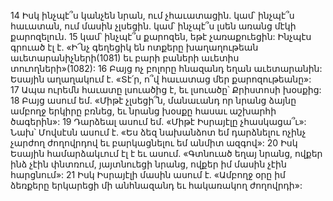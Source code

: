 14 Իսկ ինչպէ՞ս կանչեն նրան, ում չհաւատացին. կամ՝ ինչպէ՞ս հաւատան, ում մասին չլսեցին. կամ՝ ինչպէ՞ս լսեն առանց մէկի քարոզելուն. 15 կամ՝ ինչպէ՞ս քարոզեն, եթէ չառաքուեցին: Ինչպէս գրուած էլ է.
«Ի՜նչ գեղեցիկ են ոտքերը խաղաղութեան աւետարանիչների(1081)
եւ բարի բաների աւետիս տուողների»(1082):
16 Բայց ոչ բոլորը հնազանդ եղան աւետարանին: Եսային աղաղակում է. «Տէ՛ր, ո՞վ հաւատաց մեր քարոզութեանը»: 17 Ապա ուրեմն հաւատը լսուածից է, եւ լսուածը՝ Քրիստոսի խօսքից:
18 Բայց ասում եմ. «Միթէ չլսեցի՞ն, մանաւանդ որ նրանց ձայնը ամբողջ երկիրը բռնեց, եւ նրանց խօսքը հասաւ աշխարհի ծագերին»: 19 Դարձեալ ասում եմ. «Միթէ Իսրայէլը չհասկացա՞ւ»: Նախ՝ Մովսէսն ասում է.
«Ես ձեզ նախանձոտ եմ դարձնելու
ոչինչ չարժող ժողովրդով
եւ բարկացնելու եմ անմիտ ազգով»:
20 Իսկ Եսային համարձակւում էլ է եւ ասում.
«Գտնուած եղայ նրանց, ովքեր ինձ չէին փնտռում,
յայտնուեցի նրանց, ովքեր իմ մասին չէին հարցնում»:
21 Իսկ Իսրայէլի մասին ասում է.
«Ամբողջ օրը իմ ձեռքերը երկարեցի
մի անհնազանդ եւ հակառակող ժողովրդի»:
